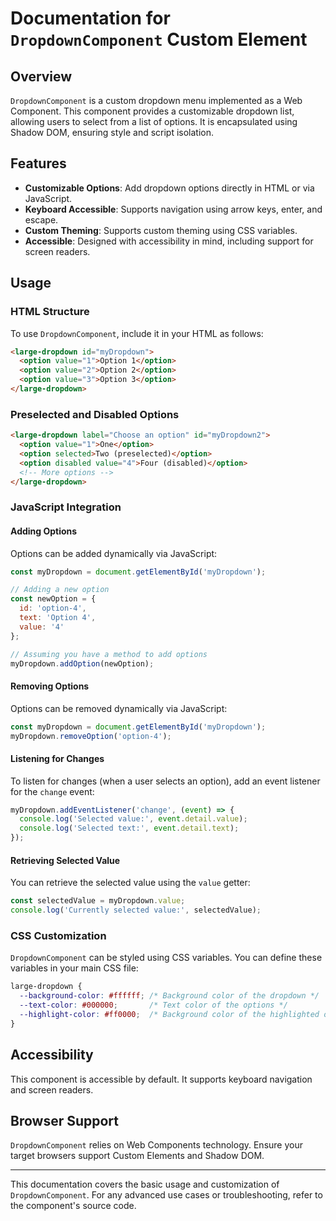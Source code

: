 # Documentation for `DropdownComponent` Custom Element

## Overview

`DropdownComponent` is a custom dropdown menu implemented as a Web Component. This component provides a customizable dropdown list, allowing users to select from a list of options. It is encapsulated using Shadow DOM, ensuring style and script isolation.

## Features

- **Customizable Options**: Add dropdown options directly in HTML or via JavaScript.
- **Keyboard Accessible**: Supports navigation using arrow keys, enter, and escape.
- **Custom Theming**: Supports custom theming using CSS variables.
- **Accessible**: Designed with accessibility in mind, including support for screen readers.

## Usage

### HTML Structure

To use `DropdownComponent`, include it in your HTML as follows:

```html
<large-dropdown id="myDropdown">
  <option value="1">Option 1</option>
  <option value="2">Option 2</option>
  <option value="3">Option 3</option>
</large-dropdown>
```
### Preselected and Disabled Options
```html
<large-dropdown label="Choose an option" id="myDropdown2">
  <option value="1">One</option>
  <option selected>Two (preselected)</option>
  <option disabled value="4">Four (disabled)</option>
  <!-- More options -->
</large-dropdown>
```

### JavaScript Integration

#### Adding Options

Options can be added dynamically via JavaScript:

```javascript
const myDropdown = document.getElementById('myDropdown');

// Adding a new option
const newOption = {
  id: 'option-4',
  text: 'Option 4',
  value: '4'
};

// Assuming you have a method to add options
myDropdown.addOption(newOption);
```
#### Removing Options

Options can be removed dynamically via JavaScript:

```javascript
const myDropdown = document.getElementById('myDropdown');
myDropdown.removeOption('option-4');
```

#### Listening for Changes

To listen for changes (when a user selects an option), add an event listener for the `change` event:

```javascript
myDropdown.addEventListener('change', (event) => {
  console.log('Selected value:', event.detail.value);
  console.log('Selected text:', event.detail.text);
});
```

#### Retrieving Selected Value

You can retrieve the selected value using the `value` getter:

```javascript
const selectedValue = myDropdown.value;
console.log('Currently selected value:', selectedValue);
```

### CSS Customization

`DropdownComponent` can be styled using CSS variables. You can define these variables in your main CSS file:

```css
large-dropdown {
  --background-color: #ffffff; /* Background color of the dropdown */
  --text-color: #000000;       /* Text color of the options */
  --highlight-color: #ff0000;  /* Background color of the highlighted option */
}
```

## Accessibility

This component is accessible by default. It supports keyboard navigation and screen readers.

## Browser Support

`DropdownComponent` relies on Web Components technology. Ensure your target browsers support Custom Elements and Shadow DOM.

---

This documentation covers the basic usage and customization of `DropdownComponent`. For any advanced use cases or troubleshooting, refer to the component's source code.
